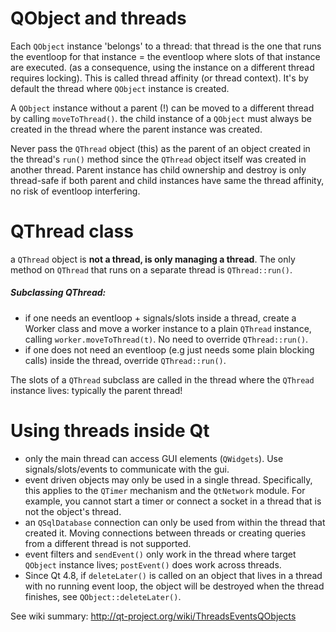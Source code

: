 QObject and threads
=====================
Each `QObject` instance 'belongs' to a thread: that thread is the one that runs the eventloop for that instance = the eventloop where slots of that instance are executed. (as a consequence, using the instance on a different thread requires locking). This is called thread affinity  (or thread context). It's by default the thread where `QObject` instance is created. 

A `QObject` instance without a parent (!) can be moved to a different thread by calling `moveToThread()`.
the child instance of a `QObject` must always be created in the thread where the parent instance was created. 

Never pass the `QThread` object (this) as the parent of an object created in the thread's `run()` method since the `QThread` object itself was created in another thread. Parent instance has child ownership and destroy is only thread-safe if both parent and child instances have same the thread affinity, no risk of eventloop interfering.

QThread class
=====================
a `QThread` object is **not a thread, is only managing a thread**. The only method on `QThread` that runs on a separate thread is `QThread::run()`.

##### Subclassing QThread: 
* if one needs an eventloop + signals/slots inside a thread, create a Worker class and move a worker instance to a plain `QThread` instance, calling `worker.moveToThread(t)`. No need to override `QThread::run()`.
* if one does not need an eventloop (e.g just needs some plain blocking calls) inside the thread, override `QThread::run()`.

The slots of a `QThread` subclass are called in the thread where the `QThread` instance lives: typically the parent thread!

Using threads inside Qt
=====================
* only the main thread can access GUI elements (`QWidgets`). Use signals/slots/events to communicate with the gui.
* event driven objects may only be used in a single thread. Specifically, this applies to the `QTimer` mechanism and the `QtNetwork` module. For example, you cannot start a timer or connect a socket in a thread that is not the object's thread.
* an `QSqlDatabase` connection can only be used from within the thread that created it. Moving connections between threads or creating queries from a different thread is not supported.
* event filters and `sendEvent()` only work in the thread where target `QObject` instance lives; `postEvent()` does work across threads.
* Since Qt 4.8, if `deleteLater()` is called on an object that lives in a thread with no running event loop, the object will be destroyed when the thread finishes, see `QObject::deleteLater()`.

See wiki summary: http://qt-project.org/wiki/ThreadsEventsQObjects
